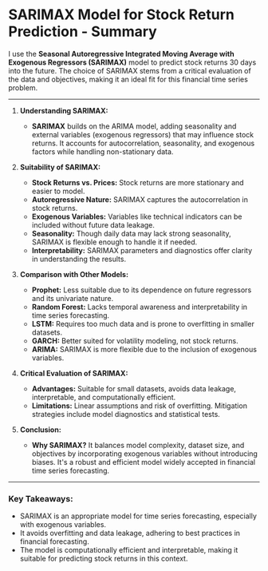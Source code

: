 # SARIMAX Model for Stock Return Prediction - Summary

I use the **Seasonal Autoregressive Integrated Moving Average with Exogenous Regressors (SARIMAX)** model to predict stock returns 30 days into the future. The choice of SARIMAX stems from a critical evaluation of the data and objectives, making it an ideal fit for this financial time series problem.

---

1. **Understanding SARIMAX:**
   - **SARIMAX** builds on the ARIMA model, adding seasonality and external variables (exogenous regressors) that may influence stock returns. It accounts for autocorrelation, seasonality, and exogenous factors while handling non-stationary data.

2. **Suitability of SARIMAX:**
   - **Stock Returns vs. Prices:** Stock returns are more stationary and easier to model.
   - **Autoregressive Nature:** SARIMAX captures the autocorrelation in stock returns.
   - **Exogenous Variables:** Variables like technical indicators can be included without future data leakage.
   - **Seasonality:** Though daily data may lack strong seasonality, SARIMAX is flexible enough to handle it if needed.
   - **Interpretability:** SARIMAX parameters and diagnostics offer clarity in understanding the results.

3. **Comparison with Other Models:**
   - **Prophet:** Less suitable due to its dependence on future regressors and its univariate nature.
   - **Random Forest:** Lacks temporal awareness and interpretability in time series forecasting.
   - **LSTM:** Requires too much data and is prone to overfitting in smaller datasets.
   - **GARCH:** Better suited for volatility modeling, not stock returns.
   - **ARIMA:** SARIMAX is more flexible due to the inclusion of exogenous variables.

4. **Critical Evaluation of SARIMAX:**
   - **Advantages:** Suitable for small datasets, avoids data leakage, interpretable, and computationally efficient.
   - **Limitations:** Linear assumptions and risk of overfitting. Mitigation strategies include model diagnostics and statistical tests.

5. **Conclusion:**
   - **Why SARIMAX?** It balances model complexity, dataset size, and objectives by incorporating exogenous variables without introducing biases. It's a robust and efficient model widely accepted in financial time series forecasting.

---

### **Key Takeaways:**
- SARIMAX is an appropriate model for time series forecasting, especially with exogenous variables.
- It avoids overfitting and data leakage, adhering to best practices in financial forecasting.
- The model is computationally efficient and interpretable, making it suitable for predicting stock returns in this context.
